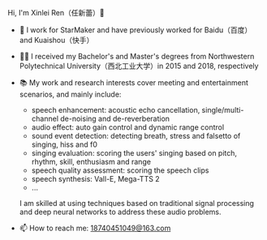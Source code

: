 Hi, I'm Xinlei Ren（任新蕾）👋

- 🍞 I work for StarMaker and have previously worked for Baidu（百度）and Kuaishou（快手）
- 👨‍🎓 I received my Bachelor's and Master's degrees from Northwestern Polytechnical University（西北工业大学）in 2015 and 2018, respectively
- 📚 My work and research interests cover meeting and entertainment scenarios, and mainly include:
  - speech enhancement: acoustic echo cancellation, single/multi-channel de-noising and de-reverberation
  - audio effect: auto gain control and dynamic range control
  - sound event detection: detecting breath, stress and falsetto of singing, hiss and f0
  - singing evaluation: scoring the users' singing based on pitch, rhythm, skill, enthusiasm and range
  - speech quality assessment: scoring the speech clips
  - speech synthesis: Vall-E, Mega-TTS 2
  - ...

   I am skilled at using techniques based on traditional signal processing and deep neural networks to address these audio problems.
- 📫 How to reach me: 18740451049@163.com
<!--
- 🔗 More information about me:-->
